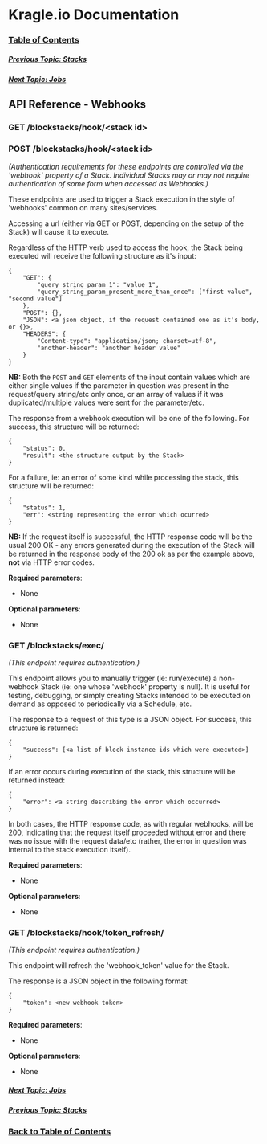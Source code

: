 # Kragle.io Documentation

### [Table of Contents](../README.md)

##### [Previous Topic: Stacks](./Stacks.md)

##### [Next Topic: Jobs](./Jobs.md)

## API Reference - Webhooks

### GET /blockstacks/hook/\<stack id>
### POST /blockstacks/hook/\<stack id>

_(Authentication requirements for these endpoints are controlled via the 'webhook' property of a Stack. Individual Stacks may or may not require authentication of some form when accessed as Webhooks.)_

These endpoints are used to trigger a Stack execution in the style of 'webhooks' common on many sites/services.

Accessing a url (either via GET or POST, depending on the setup of the Stack) will cause it to execute.

Regardless of the HTTP verb used to access the hook, the Stack being executed will receive the following structure as it's input:
```
{
    "GET": {
        "query_string_param_1": "value 1",
        "query_string_param_present_more_than_once": ["first value", "second value"]
    },
    "POST": {},
    "JSON": <a json object, if the request contained one as it's body, or {}>,
    "HEADERS": {
        "Content-type": "application/json; charset=utf-8",
        "another-header": "another header value"
    }
}
```

**NB:** Both the `POST` and `GET` elements of the input contain values which are either single values if the parameter in question was present in the request/query string/etc only once, or an array of values if it was duplicated/multiple values were sent for the parameter/etc.

The response from a webhook execution will be one of the following. For success, this structure will be returned:
```
{
    "status": 0,
    "result": <the structure output by the Stack>
}
```

For a failure, ie: an error of some kind while processing the stack, this structure will be returned:
```
{
    "status": 1,
    "err": <string representing the error which ocurred>
}
```

**NB:** If the request itself is successful, the HTTP response code will be the usual 200 OK - any errors generated during the execution of the Stack will be returned in the response body of the 200 ok as per the example above, **not** via HTTP error codes.

**Required parameters**:
  - None

**Optional parameters**:
  - None

### GET /blockstacks/exec/<stack id>

_(This endpoint requires authentication.)_

This endpoint allows you to manually trigger (ie: run/execute) a non-webhook Stack (ie: one whose 'webhook' property is null). It is useful for testing, debugging, or simply creating Stacks intended to be executed on demand as opposed to periodically via a Schedule, etc.

The response to a request of this type is a JSON object. For success, this structure is returned:
```
{
    "success": [<a list of block instance ids which were executed>]
}
```

If an error occurs during execution of the stack, this structure will be returned instead:
```
{
    "error": <a string describing the error which occurred>
}
```

In both cases, the HTTP response code, as with regular webhooks, will be 200, indicating that the request itself proceeded without error and there was no issue with the request data/etc (rather, the error in question was internal to the stack execution itself).

**Required parameters**:
  - None

**Optional parameters**:
  - None

### GET /blockstacks/hook/token_refresh/<stack id>

_(This endpoint requires authentication.)_

This endpoint will refresh the 'webhook_token' value for the Stack.

The response is a JSON object in the following format:
```
{
    "token": <new webhook token>
}
```

**Required parameters**:
  - None

**Optional parameters**:
  - None

##### [Next Topic: Jobs](./Jobs.md)

##### [Previous Topic: Stacks](./Stacks.md)

### [Back to Table of Contents](../README.md)

